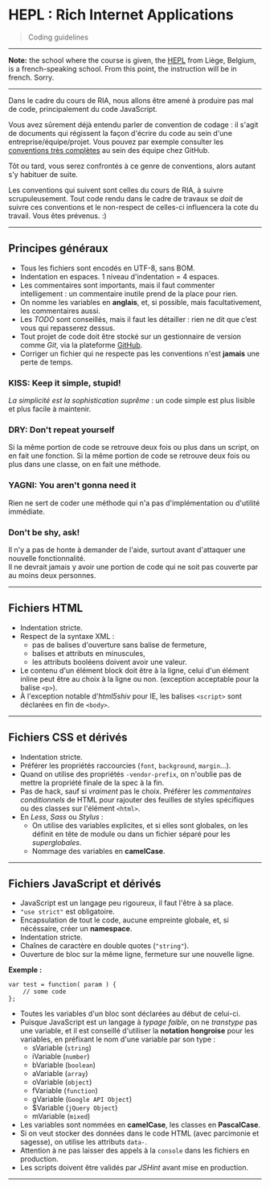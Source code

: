 # HEPL : Rich Internet Applications

> Coding guidelines

* * *

**Note:** the school where the course is given, the [HEPL](http://www.provincedeliege.be/hauteecole) from Liège, Belgium, is a french-speaking school. From this point, the instruction will be in french. Sorry.

* * *

Dans le cadre du cours de RIA, nous allons être amené à produire pas mal de code, principalement du code JavaScript.

Vous avez sûrement déjà entendu parler de convention de codage : il s'agit de documents qui régissent la façon d'écrire du code au sein d'une entreprise/équipe/projet. Vous pouvez par exemple consulter les [conventions très complètes](https://github.com/styleguide) au sein des équipe chez GitHub.

Tôt ou tard, vous serez confrontés à ce genre de conventions, alors autant s'y habituer de suite.

Les conventions qui suivent sont celles du cours de RIA, à suivre scrupuleusement.
Tout code rendu dans le cadre de travaux se *doit* de suivre ces conventions et le non-respect de celles-ci influencera la cote du travail. Vous êtes prévenus. :)

* * *

## Principes généraux

* Tous les fichiers sont encodés en UTF-8, sans BOM.
* Indentation en espaces. 1 niveau d'indentation = 4 espaces.
* Les commentaires sont importants, mais il faut commenter intelligement : un commentaire inutile prend de la place pour rien.
* On nomme les variables en **anglais**, et, si possible, mais facultativement, les commentaires aussi.
* Les *TODO* sont conseillés, mais il faut les détailler : rien ne dit que c’est vous qui repasserez dessus.
* Tout projet de code doit être stocké sur un gestionnaire de version comme *Git*, via la plateforme [GitHub](http://github.com).
* Corriger un fichier qui ne respecte pas les conventions n'est **jamais** une perte de temps.

### KISS: Keep it simple, stupid!

*La simplicité est la sophistication suprême* : un code simple est plus lisible et plus facile à maintenir.

### DRY: Don't repeat yourself

Si la même portion de code se retrouve deux fois ou plus dans un script, on en fait une fonction. Si la même portion de code se retrouve deux fois ou plus dans une classe, on en fait une méthode.

### YAGNI: You aren't gonna need it

Rien ne sert de coder une méthode qui n'a pas d'implémentation ou d'utilité immédiate.

### Don't be shy, ask!

Il n'y a pas de honte à demander de l'aide, surtout avant d'attaquer une nouvelle fonctionnalité.  
Il ne devrait jamais y avoir une portion de code qui ne soit pas couverte par au moins deux personnes.

* * *

## Fichiers HTML

* Indentation stricte.
* Respect de la syntaxe XML :
	* pas de balises d'ouverture sans balise de fermeture,
	* balises et attributs en minuscules,
	* les attributs booléens doivent avoir une valeur.
* Le contenu d'un élément block doit être à la ligne, celui d'un élément inline peut être au choix à la ligne ou non. (exception acceptable pour la balise `<p>`).
* À l'exception notable d'*html5shiv* pour IE, les balises `<script>` sont déclarées en fin de `<body>`.

* * *

## Fichiers CSS et dérivés

* Indentation stricte.
* Préférer les propriétés raccourcies (`font`, `background`, `margin`…).
* Quand on utilise des propriétés `-vendor-prefix`, on n'oublie pas de mettre la propriété finale de la spec à la fin.
* Pas de hack, sauf si *vraiment* pas le choix. Préférer les *commentaires conditionnels* de HTML pour rajouter des feuilles de styles spécifiques ou des classes sur l'élément `<html>`.
* En *Less*, *Sass* ou *Stylus* :
	* On utilise des variables explicites, et si elles sont globales, on les définit en tête de module ou dans un fichier séparé pour les *superglobales*.
	* Nommage des variables en **camelCase**.

* * *

## Fichiers JavaScript et dérivés

* JavaScript est un langage peu rigoureux, il faut l'être à sa place.
* `"use strict"` est obligatoire.
* Encapsulation de tout le code, aucune empreinte globale, et, si nécéssaire, créer un **namespace**.
* Indentation stricte.
* Chaînes de caractère en double quotes (`"string"`).
* Ouverture de bloc sur la même ligne, fermeture sur une nouvelle ligne.

**Exemple :**

	var test = function( param ) {
		// some code
	};
	
* Toutes les variables d'un bloc sont déclarées au début de celui-ci.
* Puisque JavaScript est un langage à *typage faible*, on ne *transtype* pas une variable, et il est conseillé d'utiliser la **notation hongroise** pour les variables, en préfixant le nom d'une variable par son type :
	* sVariable (`string`)
	* iVariable (`number`)
	* bVariable (`boolean`)
	* aVariable (`array`)
	* oVariable (`object`)
	* fVariable (`function`)
	* gVariable (`Google API Object`)
	* $Variable (`jQuery Object`)
	* mVariable (`mixed`)
* Les variables sont nommées en **camelCase**, les classes en **PascalCase**.
* Si on veut stocker des données dans le code HTML (avec parcimonie et sagesse), on utilise les attributs `data-`.
* Attention à ne pas laisser des appels à la `console` dans les fichiers en production.
* Les scripts doivent être validés par *JSHint* avant mise en production.

* * *
